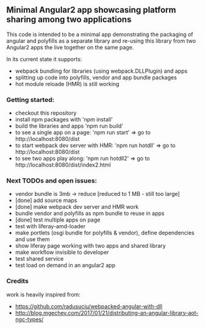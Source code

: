 ## Minimal Angular2 app showcasing platform sharing among two applications

This code is intended to be a minimal app demonstrating the packaging 
of angular and polyfills as a separate library and re-using this library from two 
Angular2 apps the live together on the same page.

In its current state it supports:
- webpack bundling for libraries (using webpack.DLLPlugin) and apps
- splitting up code into polyfills, vendor and app bundle packages 
- hot module reloade (HMR) is still working

### Getting started:
- checkout this repository
- install npm packages with 'npm install'
- build the libraries and apps 'npm run build'
- to see a single app on a page: 'npm run start' => go to http://localhost:8080/dist
- to start webpack dev server with HMR: 'npm run hotdll' => go to http://localhost:8080/dist
- to see two apps play along: 'npm run hotdll2' => go to http://localhost:8080/dist/index2.html


### Next TODOs and open issues:
- vendor bundle is 3mb -> reduce [reduced to 1 MB - still too large] 
- [done] add source maps
- [done] make webpack dev server and HMR work
- bundle vendor and polyfills as npm bundle to reuse in apps
- [done] test multiple apps on page
- test with liferay-amd-loader
- make portlets (osgi bundle for polyfills & vendor), define dependencies and use them
- show liferay page working with two apps and shared library
- make workflow invisible to developer
- test shared service
- test load on demand in an angular2 app

### Credits
work is heavily inspired from:
- https://github.com/radusuciu/webpacked-angular-with-dll
- http://blog.mgechev.com/2017/01/21/distributing-an-angular-library-aot-ngc-types/
